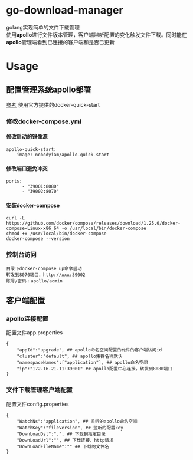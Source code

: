 # go-download-manager
golang实现简单的文件下载管理   
使用**apollo**进行文件版本管理，客户端监听配置的变化触发文件下载。同时能在**apollo**管理端看到已连接的客户端和是否已更新

# Usage

## 配置管理系统apollo部署
[参考](https://github.com/ctripcorp/apollo/wiki/Apollo-Quick-Start-Docker%E9%83%A8%E7%BD%B2)
使用官方提供的docker-quick-start
### 修改docker-compose.yml
#### 修改启动的镜像源
```
apollo-quick-start:
    image: nobodyiam/apollo-quick-start
```
#### 修改端口避免冲突
```
ports:
      - "39001:8080"
      - "39002:8070"
```
#### 安装docker-compose
```
curl -L https://github.com/docker/compose/releases/download/1.25.0/docker-compose-Linux-x86_64 -o /usr/local/bin/docker-compose
chmod +x /usr/local/bin/docker-compose
docker-compose --version
```
### 控制台访问
```
目录下docker-compose up命令启动
转发到8070端口，http://xxx:39002
账号/密码：apollo/admin
```
## 客户端配置
### apollo连接配置
配置文件app.properties
```
{
    "appId":"upgrade", ## apollo命名空间配置的允许的客户端访问id
    "cluster":"default", ## apollo集群名称默认
    "namespaceNames":["application"], ## apollo命名空间
    "ip":"172.16.21.11:39001" ## apollo配置中心连接，转发到8080端口
}
```
### 文件下载管理客户端配置
配置文件config.properties
```
{
    "WatchNs":"application", ## 监听的apollo命名空间
    "WatchKey":"fileVersion", ## 监听的配置key
    "DownLoadDst":".", ## 下载到指定目录
    "DownLoadUrl":"", ## 下载连接，http请求
    "DownLoadFileName":"" ## 下载的文件名
}
```
